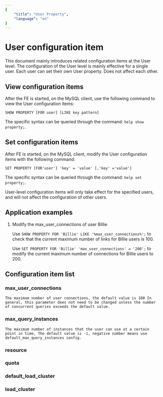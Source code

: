 ```yaml
--- 
{
    "title": "User Property",
    "language": "en"
}
---
```


<!-- 
Licensed to the Apache Software Foundation (ASF) under one
or more contributor license agreements.  See the NOTICE file
distributed with this work for additional information
regarding copyright ownership.  The ASF licenses this file
to you under the Apache License, Version 2.0 (the
"License"); you may not use this file except in compliance
with the License.  You may obtain a copy of the License at

  http://www.apache.org/licenses/LICENSE-2.0

Unless required by applicable law or agreed to in writing,
software distributed under the License is distributed on an
"AS IS" BASIS, WITHOUT WARRANTIES OR CONDITIONS OF ANY
KIND, either express or implied.  See the License for the
specific language governing permissions and limitations
under the License.
-->

# User configuration item

This document mainly introduces related configuration items at the User level. The configuration of the User level is mainly effective for a single user. Each user can set their own User property. Does not affect each other.

## View configuration items

After the FE is started, on the MySQL client, use the following command to view the User configuration items:

`SHOW PROPERTY [FOR user] [LIKE key pattern]`

The specific syntax can be queried through the command: `help show property;`.

## Set configuration items

After FE is started, on the MySQL client, modify the User configuration items with the following command:

`SET PROPERTY [FOR'user'] 'key' = 'value' [,'key' ='value']`

The specific syntax can be queried through the command: `help set property;`.

User-level configuration items will only take effect for the specified users, and will not affect the configuration of other users.

## Application examples

1. Modify the max_user_connections of user Billie

    Use `SHOW PROPERTY FOR 'Billie' LIKE '%max_user_connections%';` to check that the current maximum number of links for Billie users is 100.

    Use `SET PROPERTY FOR 'Billie' 'max_user_connections' = '200';` to modify the current maximum number of connections for Billie users to 200.

## Configuration item list

### max_user_connections

    The maximum number of user connections, the default value is 100 In general, this parameter does not need to be changed unless the number of concurrent queries exceeds the default value.

### max_query_instances

    The maximum number of instances that the user can use at a certain point in time, The default value is -1, negative number means use default_max_query_instances config.

### resource

### quota

### default_load_cluster

### load_cluster
